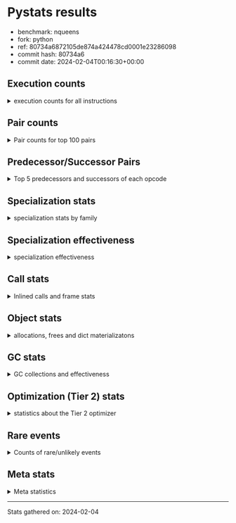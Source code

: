 
# Pystats results

- benchmark: nqueens
- fork: python
- ref: 80734a6872105de874a424478cd0001e23286098
- commit hash: 80734a6
- commit date: 2024-02-04T00:16:30+00:00

## Execution counts

<details>
<summary> execution counts for all instructions </summary>

|Name | Count | Self | Cumulative | Miss ratio | 
|---|---:|---:|---:|---:|
| LOAD_FAST | 236,851,360 | 10.9% | 10.9% |  |
| POP_TOP | 138,195,280 | 6.4% | 17.2% |  |
| STORE_FAST | 129,912,240 | 6.0% | 23.2% |  |
| JUMP_BACKWARD | 129,911,200 | 6.0% | 29.2% |  |
| RESUME_CHECK | 125,630,500 | 5.8% | 35.0% | 0.0% |
| LOAD_FAST_LOAD_FAST | 122,752,160 | 5.6% | 40.6% |  |
| INTERPRETER_EXIT | 119,179,380 | 5.5% | 46.1% |  |
| YIELD_VALUE | 112,389,760 | 5.2% | 51.2% |  |
| LOAD_DEREF | 105,938,880 | 4.9% | 56.1% |  |
| BINARY_SUBSCR_TUPLE_INT | 105,923,760 | 4.9% | 61.0% |  |
| LOAD_CONST | 99,104,400 | 4.6% | 65.5% |  |
| FOR_ITER_RANGE | 78,639,840 | 3.6% | 69.1% |  |
| BINARY_OP_ADD_INT | 73,779,740 | 3.4% | 72.5% |  |
| FOR_ITER_LIST | 58,060,760 | 2.7% | 75.2% |  |
| SWAP | 47,974,240 | 2.2% | 77.4% |  |
| BINARY_SUBSCR_LIST_INT | 47,974,000 | 2.2% | 79.6% |  |
| COPY | 41,523,200 | 1.9% | 81.5% |  |
| STORE_SUBSCR_LIST_INT | 35,071,940 | 1.6% | 83.1% |  |
| LOAD_GLOBAL_BUILTIN | 32,933,180 | 1.5% | 84.6% |  |
| BINARY_OP_SUBTRACT_INT | 31,325,680 | 1.4% | 86.1% |  |
| POP_JUMP_IF_FALSE | 30,438,480 | 1.4% | 87.5% |  |
| BINARY_SLICE | 28,621,120 | 1.3% | 88.8% |  |
| COMPARE_OP_INT | 24,325,280 | 1.1% | 89.9% |  |
| CALL_BUILTIN_CLASS | 19,692,500 | 0.9% | 90.8% |  |
| GET_ITER | 19,691,920 | 0.9% | 91.7% |  |
| RETURN_CONST | 13,240,960 | 0.6% | 92.3% |  |
| RETURN_GENERATOR | 13,240,800 | 0.6% | 92.9% |  |
| COPY_FREE_VARS | 13,240,560 | 0.6% | 93.5% |  |
| CALL_PY_EXACT_ARGS | 13,240,540 | 0.6% | 94.2% |  |
| MAKE_FUNCTION | 13,240,480 | 0.6% | 94.8% |  |
| BUILD_TUPLE | 13,240,480 | 0.6% | 95.4% |  |
| SET_FUNCTION_ATTRIBUTE | 13,240,480 | 0.6% | 96.0% |  |
| UNARY_NEGATIVE | 12,902,080 | 0.6% | 96.6% |  |
| BINARY_OP | 11,088,260 | 0.5% | 97.1% |  |
| STORE_SLICE | 11,084,960 | 0.5% | 97.6% |  |
| CALL_LEN | 6,789,380 | 0.3% | 97.9% |  |
| JUMP_FORWARD | 6,465,760 | 0.3% | 98.2% |  |
| BINARY_SUBSCR | 6,453,320 | 0.3% | 98.5% |  |
| STORE_SUBSCR | 6,452,920 | 0.3% | 98.8% |  |
| STORE_DEREF | 6,451,360 | 0.3% | 99.1% |  |
| FOR_ITER_GEN | 6,451,340 | 0.3% | 99.4% |  |
| CALL_TUPLE_1 | 6,451,300 | 0.3% | 99.7% |  |
| TO_BOOL_INT | 6,451,160 | 0.3% | 100.0% |  |
| POP_JUMP_IF_TRUE | 338,080 | 0.0% | 100.0% |  |
| CALL | 1,420 | 0.0% | 100.0% |  |
| LOAD_GLOBAL | 840 | 0.0% | 100.0% |  |
| PUSH_NULL | 480 | 0.0% | 100.0% |  |
| LOAD_GLOBAL_MODULE | 400 | 0.0% | 100.0% |  |
| MAKE_CELL | 320 | 0.0% | 100.0% |  |
| RESUME | 300 | 0.0% | 100.0% | 20.0% |
| FOR_ITER | 280 | 0.0% | 100.0% |  |
| END_FOR | 160 | 0.0% | 100.0% |  |
| BUILD_SLICE | 160 | 0.0% | 100.0% |  |
| COMPARE_OP | 160 | 0.0% | 100.0% |  |
| POP_JUMP_IF_NOT_NONE | 160 | 0.0% | 100.0% |  |
| CALL_PY_WITH_DEFAULTS | 140 | 0.0% | 100.0% |  |
| LOAD_ATTR_MODULE | 120 | 0.0% | 100.0% |  |
| NOP | 80 | 0.0% | 100.0% |  |
| RETURN_VALUE | 80 | 0.0% | 100.0% |  |
| TO_BOOL | 80 | 0.0% | 100.0% |  |
| CALL_FUNCTION_EX | 80 | 0.0% | 100.0% |  |
| LOAD_ATTR | 80 | 0.0% | 100.0% |  |
| BINARY_OP_SUBTRACT_FLOAT | 60 | 0.0% | 100.0% |  |


</details>

## Pair counts

<details>
<summary> Pair counts for top 100 pairs </summary>

|Pair | Count | Self | Cumulative | 
|---|---:|---:|---:|
| RESUME_CHECK POP_TOP | 112,389,620 | 5.2% | 5.2% |
| POP_TOP JUMP_BACKWARD | 112,051,840 | 5.1% | 10.3% |
| CACHE RESUME_CHECK | 105,938,600 | 4.9% | 15.2% |
| YIELD_VALUE INTERPRETER_EXIT | 105,938,580 | 4.9% | 20.1% |
| STORE_FAST LOAD_DEREF | 105,923,920 | 4.9% | 24.9% |
| LOAD_DEREF LOAD_FAST | 105,923,840 | 4.9% | 29.8% |
| LOAD_FAST BINARY_SUBSCR_TUPLE_INT | 105,923,680 | 4.9% | 34.7% |
| FOR_ITER_RANGE STORE_FAST | 71,850,320 | 3.3% | 38.0% |
| JUMP_BACKWARD FOR_ITER_RANGE | 65,399,280 | 3.0% | 41.0% |
| BINARY_SUBSCR_TUPLE_INT LOAD_FAST | 54,314,200 | 2.5% | 43.5% |
| BINARY_OP_ADD_INT YIELD_VALUE | 51,609,580 | 2.4% | 45.8% |
| JUMP_BACKWARD FOR_ITER_LIST | 51,609,560 | 2.4% | 48.2% |
| LOAD_FAST BINARY_OP_ADD_INT | 51,609,560 | 2.4% | 50.6% |
| BINARY_SUBSCR_TUPLE_INT YIELD_VALUE | 51,609,560 | 2.4% | 52.9% |
| FOR_ITER_LIST STORE_FAST | 51,609,560 | 2.4% | 55.3% |
| BINARY_SUBSCR_LIST_INT LOAD_CONST | 35,071,960 | 1.6% | 56.9% |
| LOAD_FAST_LOAD_FAST BINARY_SUBSCR_LIST_INT | 30,437,960 | 1.4% | 58.3% |
| COMPARE_OP_INT POP_JUMP_IF_FALSE | 23,987,220 | 1.1% | 59.4% |
| STORE_FAST LOAD_FAST_LOAD_FAST | 23,987,040 | 1.1% | 60.5% |
| STORE_SUBSCR_LIST_INT LOAD_FAST_LOAD_FAST | 23,987,000 | 1.1% | 61.6% |
| LOAD_CONST BINARY_OP_ADD_INT | 22,170,080 | 1.0% | 62.7% |
| LOAD_FAST_LOAD_FAST LOAD_CONST | 22,169,920 | 1.0% | 63.7% |
| LOAD_GLOBAL_BUILTIN LOAD_FAST | 19,692,060 | 0.9% | 64.6% |
| LOAD_FAST LOAD_CONST | 17,536,400 | 0.8% | 65.4% |
| COPY COPY | 17,536,000 | 0.8% | 66.2% |
| LOAD_CONST COMPARE_OP_INT | 17,536,000 | 0.8% | 67.0% |
| LOAD_FAST_LOAD_FAST COPY | 17,536,000 | 0.8% | 67.8% |
| POP_JUMP_IF_FALSE LOAD_FAST_LOAD_FAST | 17,536,000 | 0.8% | 68.6% |
| SWAP SWAP | 17,536,000 | 0.8% | 69.4% |
| BINARY_OP_SUBTRACT_INT SWAP | 17,535,980 | 0.8% | 70.2% |
| COPY BINARY_SUBSCR_LIST_INT | 17,535,960 | 0.8% | 71.0% |
| LOAD_CONST BINARY_OP_SUBTRACT_INT | 17,535,960 | 0.8% | 71.8% |
| SWAP STORE_SUBSCR_LIST_INT | 17,535,960 | 0.8% | 72.6% |
| LOAD_FAST_LOAD_FAST STORE_SUBSCR_LIST_INT | 17,535,920 | 0.8% | 73.4% |
| RETURN_CONST INTERPRETER_EXIT | 13,240,800 | 0.6% | 74.1% |
| POP_TOP RESUME_CHECK | 13,240,680 | 0.6% | 74.7% |
| CACHE POP_TOP | 13,240,660 | 0.6% | 75.3% |
| LOAD_GLOBAL_BUILTIN LOAD_GLOBAL_BUILTIN | 13,240,600 | 0.6% | 75.9% |
| MAKE_FUNCTION SET_FUNCTION_ATTRIBUTE | 13,240,480 | 0.6% | 76.5% |
| BUILD_TUPLE LOAD_CONST | 13,240,480 | 0.6% | 77.1% |
| COPY_FREE_VARS RETURN_GENERATOR | 13,240,480 | 0.6% | 77.7% |
| LOAD_CONST MAKE_FUNCTION | 13,240,480 | 0.6% | 78.3% |
| LOAD_FAST BUILD_TUPLE | 13,240,480 | 0.6% | 78.9% |
| SET_FUNCTION_ATTRIBUTE LOAD_FAST | 13,240,480 | 0.6% | 79.5% |
| CALL_PY_EXACT_ARGS COPY_FREE_VARS | 13,240,400 | 0.6% | 80.1% |
| RESUME_CHECK LOAD_FAST | 13,240,400 | 0.6% | 80.7% |
| GET_ITER CALL_PY_EXACT_ARGS | 13,240,320 | 0.6% | 81.4% |
| LOAD_FAST_LOAD_FAST UNARY_NEGATIVE | 12,902,080 | 0.6% | 81.9% |
| LOAD_FAST_LOAD_FAST BINARY_OP_SUBTRACT_INT | 11,085,040 | 0.5% | 82.5% |
| BINARY_OP LOAD_FAST_LOAD_FAST | 11,084,980 | 0.5% | 83.0% |
| BINARY_SLICE BINARY_OP | 11,084,960 | 0.5% | 83.5% |
| BINARY_SLICE LOAD_FAST_LOAD_FAST | 11,084,960 | 0.5% | 84.0% |
| STORE_SLICE LOAD_FAST_LOAD_FAST | 11,084,960 | 0.5% | 84.5% |
| LOAD_CONST BINARY_SLICE | 11,084,960 | 0.5% | 85.0% |
| LOAD_CONST STORE_SLICE | 11,084,960 | 0.5% | 85.5% |
| LOAD_FAST_LOAD_FAST LOAD_FAST | 11,084,960 | 0.5% | 86.0% |
| BINARY_OP_ADD_INT BINARY_SLICE | 11,084,940 | 0.5% | 86.5% |
| BINARY_OP_ADD_INT LOAD_CONST | 11,084,940 | 0.5% | 87.0% |
| BINARY_OP_SUBTRACT_INT LOAD_FAST_LOAD_FAST | 11,084,940 | 0.5% | 87.6% |
| STORE_SUBSCR_LIST_INT JUMP_BACKWARD | 11,084,940 | 0.5% | 88.1% |
| FOR_ITER_RANGE RETURN_CONST | 6,789,440 | 0.3% | 88.4% |
| LOAD_FAST GET_ITER | 6,789,360 | 0.3% | 88.7% |
| RETURN_GENERATOR CALL_BUILTIN_CLASS | 6,789,320 | 0.3% | 89.0% |
| LOAD_FAST FOR_ITER_RANGE | 6,789,240 | 0.3% | 89.3% |
| CALL_BUILTIN_CLASS CALL_LEN | 6,789,200 | 0.3% | 89.6% |
| LOAD_FAST CALL_BUILTIN_CLASS | 6,451,440 | 0.3% | 89.9% |
| CALL_BUILTIN_CLASS CALL_BUILTIN_CLASS | 6,451,400 | 0.3% | 90.2% |
| GET_ITER FOR_ITER_RANGE | 6,451,240 | 0.3% | 90.5% |
| BINARY_SLICE GET_ITER | 6,451,200 | 0.3% | 90.8% |
| LOAD_CONST LOAD_FAST | 6,451,200 | 0.3% | 91.1% |
| LOAD_FAST BINARY_SLICE | 6,451,200 | 0.3% | 91.4% |
| STORE_DEREF LOAD_FAST | 6,451,200 | 0.3% | 91.7% |
| SWAP COPY | 6,451,200 | 0.3% | 92.0% |
| FOR_ITER_LIST RETURN_CONST | 6,451,200 | 0.3% | 92.3% |
| JUMP_BACKWARD FOR_ITER_GEN | 6,451,180 | 0.3% | 92.6% |
| YIELD_VALUE STORE_DEREF | 6,451,180 | 0.3% | 92.9% |
| CALL_BUILTIN_CLASS GET_ITER | 6,451,180 | 0.3% | 93.2% |
| CALL_LEN SWAP | 6,451,180 | 0.3% | 93.5% |
| COPY COMPARE_OP_INT | 6,451,160 | 0.3% | 93.8% |
| LOAD_FAST FOR_ITER_LIST | 6,451,160 | 0.3% | 94.1% |
| LOAD_FAST LOAD_GLOBAL_BUILTIN | 6,451,160 | 0.3% | 94.4% |
| CALL_TUPLE_1 YIELD_VALUE | 6,451,160 | 0.3% | 94.7% |
| FOR_ITER_GEN RESUME_CHECK | 6,451,160 | 0.3% | 95.0% |
| TO_BOOL_INT POP_JUMP_IF_FALSE | 6,451,160 | 0.3% | 95.3% |
| RETURN_GENERATOR CALL_TUPLE_1 | 6,451,120 | 0.3% | 95.6% |
| LOAD_FAST TO_BOOL_INT | 6,451,120 | 0.3% | 95.8% |
| BINARY_SUBSCR LOAD_FAST_LOAD_FAST | 6,451,040 | 0.3% | 96.1% |
| POP_TOP POP_TOP | 6,451,040 | 0.3% | 96.4% |
| POP_TOP JUMP_FORWARD | 6,451,040 | 0.3% | 96.7% |
| UNARY_NEGATIVE BINARY_SUBSCR | 6,451,040 | 0.3% | 97.0% |
| UNARY_NEGATIVE STORE_SUBSCR | 6,451,040 | 0.3% | 97.3% |
| JUMP_FORWARD LOAD_FAST | 6,451,040 | 0.3% | 97.6% |
| POP_JUMP_IF_FALSE JUMP_BACKWARD | 6,451,040 | 0.3% | 97.9% |
| SWAP LOAD_FAST_LOAD_FAST | 6,451,040 | 0.3% | 98.2% |
| JUMP_BACKWARD LOAD_GLOBAL_BUILTIN | 6,451,020 | 0.3% | 98.5% |
| BINARY_SUBSCR_LIST_INT STORE_FAST | 6,451,020 | 0.3% | 98.8% |
| BINARY_SUBSCR_LIST_INT SWAP | 6,451,020 | 0.3% | 99.1% |
| STORE_SUBSCR LOAD_GLOBAL_BUILTIN | 6,451,000 | 0.3% | 99.4% |
| POP_JUMP_IF_FALSE POP_TOP | 6,113,120 | 0.3% | 99.7% |
| BINARY_OP_SUBTRACT_INT YIELD_VALUE | 2,704,620 | 0.1% | 99.8% |


</details>

## Predecessor/Successor Pairs

<details>
<summary> Top 5 predecessors and successors of each opcode </summary>

### BINARY_SLICE

<details>
<summary> Successors and predecessors for BINARY_SLICE </summary>

|Predecessors | Count | Percentage | 
|---|---:|---:|
| LOAD_CONST | 11,084,960 | 38.7% |
| BINARY_OP_ADD_INT | 11,084,940 | 38.7% |
| LOAD_FAST | 6,451,200 | 22.5% |
| BINARY_OP | 20 | 0.0% |

|Successors | Count | Percentage | 
|---|---:|---:|
| BINARY_OP | 11,084,960 | 38.7% |
| LOAD_FAST_LOAD_FAST | 11,084,960 | 38.7% |
| GET_ITER | 6,451,200 | 22.5% |


</details>

### STORE_SLICE

<details>
<summary> Successors and predecessors for STORE_SLICE </summary>

|Predecessors | Count | Percentage | 
|---|---:|---:|
| LOAD_CONST | 11,084,960 | 100.0% |

|Successors | Count | Percentage | 
|---|---:|---:|
| LOAD_FAST_LOAD_FAST | 11,084,960 | 100.0% |


</details>

### CACHE

<details>
<summary> Successors and predecessors for CACHE </summary>

|Successors | Count | Percentage | 
|---|---:|---:|
| RESUME_CHECK | 105,938,600 | 88.9% |
| POP_TOP | 13,240,660 | 11.1% |
| RESUME | 120 | 0.0% |


</details>

### BINARY_SUBSCR

<details>
<summary> Successors and predecessors for BINARY_SUBSCR </summary>

|Predecessors | Count | Percentage | 
|---|---:|---:|
| UNARY_NEGATIVE | 6,451,040 | 100.0% |
| BINARY_SUBSCR | 1,800 | 0.0% |
| BUILD_SLICE | 160 | 0.0% |
| LOAD_FAST | 160 | 0.0% |
| LOAD_FAST_LOAD_FAST | 120 | 0.0% |

|Successors | Count | Percentage | 
|---|---:|---:|
| LOAD_FAST_LOAD_FAST | 6,451,040 | 100.0% |
| BINARY_SUBSCR | 1,800 | 0.0% |
| STORE_FAST | 180 | 0.0% |
| BINARY_SUBSCR_LIST_INT | 80 | 0.0% |
| BINARY_SUBSCR_TUPLE_INT | 80 | 0.0% |


</details>

### END_FOR

<details>
<summary> Successors and predecessors for END_FOR </summary>

|Predecessors | Count | Percentage | 
|---|---:|---:|
| RETURN_CONST | 160 | 100.0% |

|Successors | Count | Percentage | 
|---|---:|---:|
| POP_TOP | 160 | 100.0% |


</details>

### GET_ITER

<details>
<summary> Successors and predecessors for GET_ITER </summary>

|Predecessors | Count | Percentage | 
|---|---:|---:|
| LOAD_FAST | 6,789,360 | 34.5% |
| BINARY_SLICE | 6,451,200 | 32.8% |
| CALL_BUILTIN_CLASS | 6,451,180 | 32.8% |
| RETURN_GENERATOR | 160 | 0.0% |
| CALL | 20 | 0.0% |

|Successors | Count | Percentage | 
|---|---:|---:|
| CALL_PY_EXACT_ARGS | 13,240,320 | 67.2% |
| FOR_ITER_RANGE | 6,451,240 | 32.8% |
| CALL | 160 | 0.0% |
| FOR_ITER_GEN | 140 | 0.0% |
| FOR_ITER | 60 | 0.0% |


</details>

### INTERPRETER_EXIT

<details>
<summary> Successors and predecessors for INTERPRETER_EXIT </summary>

|Predecessors | Count | Percentage | 
|---|---:|---:|
| YIELD_VALUE | 105,938,580 | 88.9% |
| RETURN_CONST | 13,240,800 | 11.1% |


</details>

### MAKE_FUNCTION

<details>
<summary> Successors and predecessors for MAKE_FUNCTION </summary>

|Predecessors | Count | Percentage | 
|---|---:|---:|
| LOAD_CONST | 13,240,480 | 100.0% |

|Successors | Count | Percentage | 
|---|---:|---:|
| SET_FUNCTION_ATTRIBUTE | 13,240,480 | 100.0% |


</details>

### NOP

<details>
<summary> Successors and predecessors for NOP </summary>

|Predecessors | Count | Percentage | 
|---|---:|---:|
| POP_TOP | 80 | 100.0% |

|Successors | Count | Percentage | 
|---|---:|---:|
| LOAD_DEREF | 80 | 100.0% |


</details>

### POP_TOP

<details>
<summary> Successors and predecessors for POP_TOP </summary>

|Predecessors | Count | Percentage | 
|---|---:|---:|
| RESUME_CHECK | 112,389,620 | 81.3% |
| CACHE | 13,240,660 | 9.6% |
| POP_TOP | 6,451,040 | 4.7% |
| POP_JUMP_IF_FALSE | 6,113,120 | 4.4% |
| CALL | 260 | 0.0% |

|Successors | Count | Percentage | 
|---|---:|---:|
| JUMP_BACKWARD | 112,051,840 | 81.1% |
| RESUME_CHECK | 13,240,680 | 9.6% |
| POP_TOP | 6,451,040 | 4.7% |
| JUMP_FORWARD | 6,451,040 | 4.7% |
| RETURN_CONST | 320 | 0.0% |


</details>

### PUSH_NULL

<details>
<summary> Successors and predecessors for PUSH_NULL </summary>

|Predecessors | Count | Percentage | 
|---|---:|---:|
| LOAD_FAST | 320 | 66.7% |
| LOAD_DEREF | 80 | 16.7% |
| LOAD_ATTR_MODULE | 60 | 12.5% |
| LOAD_ATTR | 20 | 4.2% |

|Successors | Count | Percentage | 
|---|---:|---:|
| CALL | 400 | 83.3% |
| LOAD_FAST | 80 | 16.7% |


</details>

### RETURN_GENERATOR

<details>
<summary> Successors and predecessors for RETURN_GENERATOR </summary>

|Predecessors | Count | Percentage | 
|---|---:|---:|
| COPY_FREE_VARS | 13,240,480 | 100.0% |
| MAKE_CELL | 320 | 0.0% |

|Successors | Count | Percentage | 
|---|---:|---:|
| CALL_BUILTIN_CLASS | 6,789,320 | 51.3% |
| CALL_TUPLE_1 | 6,451,120 | 48.7% |
| CALL | 200 | 0.0% |
| GET_ITER | 160 | 0.0% |


</details>

### RETURN_VALUE

<details>
<summary> Successors and predecessors for RETURN_VALUE </summary>

|Predecessors | Count | Percentage | 
|---|---:|---:|
| LOAD_FAST | 80 | 100.0% |

|Successors | Count | Percentage | 
|---|---:|---:|
| LOAD_GLOBAL | 40 | 50.0% |
| LOAD_GLOBAL_MODULE | 40 | 50.0% |


</details>

### STORE_SUBSCR

<details>
<summary> Successors and predecessors for STORE_SUBSCR </summary>

|Predecessors | Count | Percentage | 
|---|---:|---:|
| UNARY_NEGATIVE | 6,451,040 | 100.0% |
| STORE_SUBSCR | 1,760 | 0.0% |
| LOAD_FAST_LOAD_FAST | 80 | 0.0% |
| SWAP | 40 | 0.0% |

|Successors | Count | Percentage | 
|---|---:|---:|
| LOAD_GLOBAL_BUILTIN | 6,451,000 | 100.0% |
| STORE_SUBSCR | 1,760 | 0.0% |
| STORE_SUBSCR_LIST_INT | 60 | 0.0% |
| LOAD_FAST_LOAD_FAST | 40 | 0.0% |
| LOAD_GLOBAL | 40 | 0.0% |


</details>

### TO_BOOL

<details>
<summary> Successors and predecessors for TO_BOOL </summary>

|Predecessors | Count | Percentage | 
|---|---:|---:|
| LOAD_FAST | 80 | 100.0% |

|Successors | Count | Percentage | 
|---|---:|---:|
| POP_JUMP_IF_FALSE | 40 | 50.0% |
| TO_BOOL_INT | 40 | 50.0% |


</details>

### UNARY_NEGATIVE

<details>
<summary> Successors and predecessors for UNARY_NEGATIVE </summary>

|Predecessors | Count | Percentage | 
|---|---:|---:|
| LOAD_FAST_LOAD_FAST | 12,902,080 | 100.0% |

|Successors | Count | Percentage | 
|---|---:|---:|
| BINARY_SUBSCR | 6,451,040 | 50.0% |
| STORE_SUBSCR | 6,451,040 | 50.0% |


</details>

### BINARY_OP

<details>
<summary> Successors and predecessors for BINARY_OP </summary>

|Predecessors | Count | Percentage | 
|---|---:|---:|
| BINARY_SLICE | 11,084,960 | 100.0% |
| BINARY_OP | 2,900 | 0.0% |
| LOAD_CONST | 200 | 0.0% |
| LOAD_FAST | 120 | 0.0% |
| LOAD_FAST_LOAD_FAST | 80 | 0.0% |

|Successors | Count | Percentage | 
|---|---:|---:|
| LOAD_FAST_LOAD_FAST | 11,084,980 | 100.0% |
| BINARY_OP | 2,900 | 0.0% |
| BINARY_OP_ADD_INT | 100 | 0.0% |
| BINARY_OP_SUBTRACT_INT | 80 | 0.0% |
| LOAD_CONST | 40 | 0.0% |


</details>

### BUILD_SLICE

<details>
<summary> Successors and predecessors for BUILD_SLICE </summary>

|Predecessors | Count | Percentage | 
|---|---:|---:|
| LOAD_CONST | 160 | 100.0% |

|Successors | Count | Percentage | 
|---|---:|---:|
| BINARY_SUBSCR | 160 | 100.0% |


</details>

### BUILD_TUPLE

<details>
<summary> Successors and predecessors for BUILD_TUPLE </summary>

|Predecessors | Count | Percentage | 
|---|---:|---:|
| LOAD_FAST | 13,240,480 | 100.0% |

|Successors | Count | Percentage | 
|---|---:|---:|
| LOAD_CONST | 13,240,480 | 100.0% |


</details>

### CALL

<details>
<summary> Successors and predecessors for CALL </summary>

|Predecessors | Count | Percentage | 
|---|---:|---:|
| PUSH_NULL | 400 | 28.2% |
| LOAD_FAST | 280 | 19.7% |
| RETURN_GENERATOR | 200 | 14.1% |
| CALL | 200 | 14.1% |
| GET_ITER | 160 | 11.3% |

|Successors | Count | Percentage | 
|---|---:|---:|
| POP_TOP | 260 | 18.3% |
| CALL_BUILTIN_CLASS | 220 | 15.5% |
| CALL | 200 | 14.1% |
| STORE_FAST | 160 | 11.3% |
| CALL_PY_EXACT_ARGS | 100 | 7.0% |


</details>

### CALL_FUNCTION_EX

<details>
<summary> Successors and predecessors for CALL_FUNCTION_EX </summary>

|Predecessors | Count | Percentage | 
|---|---:|---:|
| LOAD_FAST | 80 | 100.0% |

|Successors | Count | Percentage | 
|---|---:|---:|
| COPY_FREE_VARS | 80 | 100.0% |


</details>

### COMPARE_OP

<details>
<summary> Successors and predecessors for COMPARE_OP </summary>

|Predecessors | Count | Percentage | 
|---|---:|---:|
| LOAD_CONST | 80 | 50.0% |
| COPY | 40 | 25.0% |
| CALL | 20 | 12.5% |
| CALL_LEN | 20 | 12.5% |

|Successors | Count | Percentage | 
|---|---:|---:|
| COMPARE_OP_INT | 80 | 50.0% |
| POP_JUMP_IF_FALSE | 60 | 37.5% |
| POP_JUMP_IF_TRUE | 20 | 12.5% |


</details>

### COPY

<details>
<summary> Successors and predecessors for COPY </summary>

|Predecessors | Count | Percentage | 
|---|---:|---:|
| COPY | 17,536,000 | 42.2% |
| LOAD_FAST_LOAD_FAST | 17,536,000 | 42.2% |
| SWAP | 6,451,200 | 15.5% |

|Successors | Count | Percentage | 
|---|---:|---:|
| COPY | 17,536,000 | 42.2% |
| BINARY_SUBSCR_LIST_INT | 17,535,960 | 42.2% |
| COMPARE_OP_INT | 6,451,160 | 15.5% |
| BINARY_SUBSCR | 40 | 0.0% |
| COMPARE_OP | 40 | 0.0% |


</details>

### COPY_FREE_VARS

<details>
<summary> Successors and predecessors for COPY_FREE_VARS </summary>

|Predecessors | Count | Percentage | 
|---|---:|---:|
| CALL_PY_EXACT_ARGS | 13,240,400 | 100.0% |
| CALL | 80 | 0.0% |
| CALL_FUNCTION_EX | 80 | 0.0% |

|Successors | Count | Percentage | 
|---|---:|---:|
| RETURN_GENERATOR | 13,240,480 | 100.0% |
| RESUME_CHECK | 60 | 0.0% |
| RESUME | 20 | 0.0% |


</details>

### FOR_ITER

<details>
<summary> Successors and predecessors for FOR_ITER </summary>

|Predecessors | Count | Percentage | 
|---|---:|---:|
| JUMP_BACKWARD | 140 | 50.0% |
| LOAD_FAST | 80 | 28.6% |
| GET_ITER | 60 | 21.4% |

|Successors | Count | Percentage | 
|---|---:|---:|
| STORE_FAST | 120 | 42.9% |
| FOR_ITER_RANGE | 80 | 28.6% |
| FOR_ITER_LIST | 40 | 14.3% |
| STORE_DEREF | 20 | 7.1% |
| FOR_ITER_GEN | 20 | 7.1% |


</details>

### JUMP_BACKWARD

<details>
<summary> Successors and predecessors for JUMP_BACKWARD </summary>

|Predecessors | Count | Percentage | 
|---|---:|---:|
| POP_TOP | 112,051,840 | 86.3% |
| STORE_SUBSCR_LIST_INT | 11,084,940 | 8.5% |
| POP_JUMP_IF_FALSE | 6,451,040 | 5.0% |
| POP_JUMP_IF_TRUE | 323,360 | 0.2% |
| STORE_SUBSCR | 20 | 0.0% |

|Successors | Count | Percentage | 
|---|---:|---:|
| FOR_ITER_RANGE | 65,399,280 | 50.3% |
| FOR_ITER_LIST | 51,609,560 | 39.7% |
| FOR_ITER_GEN | 6,451,180 | 5.0% |
| LOAD_GLOBAL_BUILTIN | 6,451,020 | 5.0% |
| FOR_ITER | 140 | 0.0% |


</details>

### JUMP_FORWARD

<details>
<summary> Successors and predecessors for JUMP_FORWARD </summary>

|Predecessors | Count | Percentage | 
|---|---:|---:|
| POP_TOP | 6,451,040 | 99.8% |
| POP_JUMP_IF_TRUE | 14,720 | 0.2% |

|Successors | Count | Percentage | 
|---|---:|---:|
| LOAD_FAST | 6,451,040 | 99.8% |
| LOAD_DEREF | 14,720 | 0.2% |


</details>

### LOAD_ATTR

<details>
<summary> Successors and predecessors for LOAD_ATTR </summary>

|Predecessors | Count | Percentage | 
|---|---:|---:|
| LOAD_GLOBAL | 40 | 50.0% |
| LOAD_GLOBAL_MODULE | 40 | 50.0% |

|Successors | Count | Percentage | 
|---|---:|---:|
| LOAD_ATTR_MODULE | 40 | 50.0% |
| PUSH_NULL | 20 | 25.0% |
| STORE_FAST | 20 | 25.0% |


</details>

### LOAD_CONST

<details>
<summary> Successors and predecessors for LOAD_CONST </summary>

|Predecessors | Count | Percentage | 
|---|---:|---:|
| BINARY_SUBSCR_LIST_INT | 35,071,960 | 35.4% |
| LOAD_FAST_LOAD_FAST | 22,169,920 | 22.4% |
| LOAD_FAST | 17,536,400 | 17.7% |
| BUILD_TUPLE | 13,240,480 | 13.4% |
| BINARY_OP_ADD_INT | 11,084,940 | 11.2% |

|Successors | Count | Percentage | 
|---|---:|---:|
| BINARY_OP_ADD_INT | 22,170,080 | 22.4% |
| COMPARE_OP_INT | 17,536,000 | 17.7% |
| BINARY_OP_SUBTRACT_INT | 17,535,960 | 17.7% |
| MAKE_FUNCTION | 13,240,480 | 13.4% |
| BINARY_SLICE | 11,084,960 | 11.2% |


</details>

### LOAD_DEREF

<details>
<summary> Successors and predecessors for LOAD_DEREF </summary>

|Predecessors | Count | Percentage | 
|---|---:|---:|
| STORE_FAST | 105,923,920 | 100.0% |
| JUMP_FORWARD | 14,720 | 0.0% |
| LOAD_GLOBAL_BUILTIN | 140 | 0.0% |
| NOP | 80 | 0.0% |
| LOAD_GLOBAL | 20 | 0.0% |

|Successors | Count | Percentage | 
|---|---:|---:|
| LOAD_FAST | 105,923,840 | 100.0% |
| YIELD_VALUE | 14,720 | 0.0% |
| CALL_LEN | 120 | 0.0% |
| PUSH_NULL | 80 | 0.0% |
| STORE_FAST | 80 | 0.0% |


</details>

### LOAD_FAST

<details>
<summary> Successors and predecessors for LOAD_FAST </summary>

|Predecessors | Count | Percentage | 
|---|---:|---:|
| LOAD_DEREF | 105,923,840 | 44.7% |
| BINARY_SUBSCR_TUPLE_INT | 54,314,200 | 22.9% |
| LOAD_GLOBAL_BUILTIN | 19,692,060 | 8.3% |
| SET_FUNCTION_ATTRIBUTE | 13,240,480 | 5.6% |
| RESUME_CHECK | 13,240,400 | 5.6% |

|Successors | Count | Percentage | 
|---|---:|---:|
| BINARY_SUBSCR_TUPLE_INT | 105,923,680 | 44.7% |
| BINARY_OP_ADD_INT | 51,609,560 | 21.8% |
| LOAD_CONST | 17,536,400 | 7.4% |
| BUILD_TUPLE | 13,240,480 | 5.6% |
| GET_ITER | 6,789,360 | 2.9% |


</details>

### LOAD_FAST_LOAD_FAST

<details>
<summary> Successors and predecessors for LOAD_FAST_LOAD_FAST </summary>

|Predecessors | Count | Percentage | 
|---|---:|---:|
| STORE_FAST | 23,987,040 | 19.5% |
| STORE_SUBSCR_LIST_INT | 23,987,000 | 19.5% |
| POP_JUMP_IF_FALSE | 17,536,000 | 14.3% |
| BINARY_OP | 11,084,980 | 9.0% |
| BINARY_SLICE | 11,084,960 | 9.0% |

|Successors | Count | Percentage | 
|---|---:|---:|
| BINARY_SUBSCR_LIST_INT | 30,437,960 | 24.8% |
| LOAD_CONST | 22,169,920 | 18.1% |
| COPY | 17,536,000 | 14.3% |
| STORE_SUBSCR_LIST_INT | 17,535,920 | 14.3% |
| UNARY_NEGATIVE | 12,902,080 | 10.5% |


</details>

### LOAD_GLOBAL

<details>
<summary> Successors and predecessors for LOAD_GLOBAL </summary>

|Predecessors | Count | Percentage | 
|---|---:|---:|
| STORE_FAST | 160 | 19.0% |
| LOAD_GLOBAL | 120 | 14.3% |
| LOAD_GLOBAL_BUILTIN | 120 | 14.3% |
| POP_JUMP_IF_FALSE | 100 | 11.9% |
| RESUME | 80 | 9.5% |

|Successors | Count | Percentage | 
|---|---:|---:|
| LOAD_GLOBAL_BUILTIN | 340 | 40.5% |
| LOAD_FAST | 220 | 26.2% |
| LOAD_GLOBAL | 120 | 14.3% |
| LOAD_GLOBAL_MODULE | 80 | 9.5% |
| LOAD_ATTR | 40 | 4.8% |


</details>

### MAKE_CELL

<details>
<summary> Successors and predecessors for MAKE_CELL </summary>

|Predecessors | Count | Percentage | 
|---|---:|---:|
| CALL_PY_EXACT_ARGS | 140 | 43.8% |
| CALL_PY_WITH_DEFAULTS | 140 | 43.8% |
| CALL | 40 | 12.5% |

|Successors | Count | Percentage | 
|---|---:|---:|
| RETURN_GENERATOR | 320 | 100.0% |


</details>

### POP_JUMP_IF_FALSE

<details>
<summary> Successors and predecessors for POP_JUMP_IF_FALSE </summary>

|Predecessors | Count | Percentage | 
|---|---:|---:|
| COMPARE_OP_INT | 23,987,220 | 78.8% |
| TO_BOOL_INT | 6,451,160 | 21.2% |
| COMPARE_OP | 60 | 0.0% |
| TO_BOOL | 40 | 0.0% |

|Successors | Count | Percentage | 
|---|---:|---:|
| LOAD_FAST_LOAD_FAST | 17,536,000 | 57.6% |
| JUMP_BACKWARD | 6,451,040 | 21.2% |
| POP_TOP | 6,113,120 | 20.1% |
| LOAD_GLOBAL_BUILTIN | 338,220 | 1.1% |
| LOAD_GLOBAL | 100 | 0.0% |


</details>

### POP_JUMP_IF_NOT_NONE

<details>
<summary> Successors and predecessors for POP_JUMP_IF_NOT_NONE </summary>

|Predecessors | Count | Percentage | 
|---|---:|---:|
| LOAD_FAST | 160 | 100.0% |

|Successors | Count | Percentage | 
|---|---:|---:|
| LOAD_FAST | 160 | 100.0% |


</details>

### POP_JUMP_IF_TRUE

<details>
<summary> Successors and predecessors for POP_JUMP_IF_TRUE </summary>

|Predecessors | Count | Percentage | 
|---|---:|---:|
| COMPARE_OP_INT | 338,060 | 100.0% |
| COMPARE_OP | 20 | 0.0% |

|Successors | Count | Percentage | 
|---|---:|---:|
| JUMP_BACKWARD | 323,360 | 95.6% |
| JUMP_FORWARD | 14,720 | 4.4% |


</details>

### RETURN_CONST

<details>
<summary> Successors and predecessors for RETURN_CONST </summary>

|Predecessors | Count | Percentage | 
|---|---:|---:|
| FOR_ITER_RANGE | 6,789,440 | 51.3% |
| FOR_ITER_LIST | 6,451,200 | 48.7% |
| POP_TOP | 320 | 0.0% |

|Successors | Count | Percentage | 
|---|---:|---:|
| INTERPRETER_EXIT | 13,240,800 | 100.0% |
| END_FOR | 160 | 0.0% |


</details>

### SET_FUNCTION_ATTRIBUTE

<details>
<summary> Successors and predecessors for SET_FUNCTION_ATTRIBUTE </summary>

|Predecessors | Count | Percentage | 
|---|---:|---:|
| MAKE_FUNCTION | 13,240,480 | 100.0% |

|Successors | Count | Percentage | 
|---|---:|---:|
| LOAD_FAST | 13,240,480 | 100.0% |


</details>

### STORE_DEREF

<details>
<summary> Successors and predecessors for STORE_DEREF </summary>

|Predecessors | Count | Percentage | 
|---|---:|---:|
| YIELD_VALUE | 6,451,180 | 100.0% |
| CALL_TUPLE_1 | 140 | 0.0% |
| CALL | 20 | 0.0% |
| FOR_ITER | 20 | 0.0% |

|Successors | Count | Percentage | 
|---|---:|---:|
| LOAD_FAST | 6,451,200 | 100.0% |
| LOAD_GLOBAL_BUILTIN | 120 | 0.0% |
| LOAD_GLOBAL | 40 | 0.0% |


</details>

### STORE_FAST

<details>
<summary> Successors and predecessors for STORE_FAST </summary>

|Predecessors | Count | Percentage | 
|---|---:|---:|
| FOR_ITER_RANGE | 71,850,320 | 55.3% |
| FOR_ITER_LIST | 51,609,560 | 39.7% |
| BINARY_SUBSCR_LIST_INT | 6,451,020 | 5.0% |
| CALL_BUILTIN_CLASS | 340 | 0.0% |
| BINARY_SUBSCR | 180 | 0.0% |

|Successors | Count | Percentage | 
|---|---:|---:|
| LOAD_DEREF | 105,923,920 | 81.5% |
| LOAD_FAST_LOAD_FAST | 23,987,040 | 18.5% |
| LOAD_FAST | 640 | 0.0% |
| LOAD_GLOBAL_BUILTIN | 360 | 0.0% |
| LOAD_GLOBAL | 160 | 0.0% |


</details>

### SWAP

<details>
<summary> Successors and predecessors for SWAP </summary>

|Predecessors | Count | Percentage | 
|---|---:|---:|
| SWAP | 17,536,000 | 36.6% |
| BINARY_OP_SUBTRACT_INT | 17,535,980 | 36.6% |
| CALL_LEN | 6,451,180 | 13.4% |
| BINARY_SUBSCR_LIST_INT | 6,451,020 | 13.4% |
| BINARY_SUBSCR | 20 | 0.0% |

|Successors | Count | Percentage | 
|---|---:|---:|
| SWAP | 17,536,000 | 36.6% |
| STORE_SUBSCR_LIST_INT | 17,535,960 | 36.6% |
| COPY | 6,451,200 | 13.4% |
| LOAD_FAST_LOAD_FAST | 6,451,040 | 13.4% |
| STORE_SUBSCR | 40 | 0.0% |


</details>

### YIELD_VALUE

<details>
<summary> Successors and predecessors for YIELD_VALUE </summary>

|Predecessors | Count | Percentage | 
|---|---:|---:|
| BINARY_OP_ADD_INT | 51,609,580 | 45.9% |
| BINARY_SUBSCR_TUPLE_INT | 51,609,560 | 45.9% |
| CALL_TUPLE_1 | 6,451,160 | 5.7% |
| BINARY_OP_SUBTRACT_INT | 2,704,620 | 2.4% |
| LOAD_DEREF | 14,720 | 0.0% |

|Successors | Count | Percentage | 
|---|---:|---:|
| INTERPRETER_EXIT | 105,938,580 | 94.3% |
| STORE_DEREF | 6,451,180 | 5.7% |


</details>

### RESUME

<details>
<summary> Successors and predecessors for RESUME </summary>

|Predecessors | Count | Percentage | 
|---|---:|---:|
| CACHE | 120 | 40.0% |
| POP_TOP | 120 | 40.0% |
| FOR_ITER_GEN | 40 | 13.3% |
| COPY_FREE_VARS | 20 | 6.7% |

|Successors | Count | Percentage | 
|---|---:|---:|
| POP_TOP | 140 | 46.7% |
| LOAD_FAST | 80 | 26.7% |
| LOAD_GLOBAL | 80 | 26.7% |


</details>

### BINARY_OP_ADD_INT

<details>
<summary> Successors and predecessors for BINARY_OP_ADD_INT </summary>

|Predecessors | Count | Percentage | 
|---|---:|---:|
| LOAD_FAST | 51,609,560 | 70.0% |
| LOAD_CONST | 22,170,080 | 30.0% |
| BINARY_OP | 100 | 0.0% |

|Successors | Count | Percentage | 
|---|---:|---:|
| YIELD_VALUE | 51,609,580 | 70.0% |
| BINARY_SLICE | 11,084,940 | 15.0% |
| LOAD_CONST | 11,084,940 | 15.0% |
| LOAD_FAST | 140 | 0.0% |
| CALL_BUILTIN_CLASS | 120 | 0.0% |


</details>

### BINARY_OP_SUBTRACT_FLOAT

<details>
<summary> Successors and predecessors for BINARY_OP_SUBTRACT_FLOAT </summary>

|Predecessors | Count | Percentage | 
|---|---:|---:|
| LOAD_FAST | 40 | 66.7% |
| BINARY_OP | 20 | 33.3% |

|Successors | Count | Percentage | 
|---|---:|---:|
| STORE_FAST | 60 | 100.0% |


</details>

### BINARY_OP_SUBTRACT_INT

<details>
<summary> Successors and predecessors for BINARY_OP_SUBTRACT_INT </summary>

|Predecessors | Count | Percentage | 
|---|---:|---:|
| LOAD_CONST | 17,535,960 | 56.0% |
| LOAD_FAST_LOAD_FAST | 11,085,040 | 35.4% |
| LOAD_FAST | 2,704,600 | 8.6% |
| BINARY_OP | 80 | 0.0% |

|Successors | Count | Percentage | 
|---|---:|---:|
| SWAP | 17,535,980 | 56.0% |
| LOAD_FAST_LOAD_FAST | 11,084,940 | 35.4% |
| YIELD_VALUE | 2,704,620 | 8.6% |
| LOAD_CONST | 140 | 0.0% |


</details>

### BINARY_SUBSCR_LIST_INT

<details>
<summary> Successors and predecessors for BINARY_SUBSCR_LIST_INT </summary>

|Predecessors | Count | Percentage | 
|---|---:|---:|
| LOAD_FAST_LOAD_FAST | 30,437,960 | 63.4% |
| COPY | 17,535,960 | 36.6% |
| BINARY_SUBSCR | 80 | 0.0% |

|Successors | Count | Percentage | 
|---|---:|---:|
| LOAD_CONST | 35,071,960 | 73.1% |
| STORE_FAST | 6,451,020 | 13.4% |
| SWAP | 6,451,020 | 13.4% |


</details>

### BINARY_SUBSCR_TUPLE_INT

<details>
<summary> Successors and predecessors for BINARY_SUBSCR_TUPLE_INT </summary>

|Predecessors | Count | Percentage | 
|---|---:|---:|
| LOAD_FAST | 105,923,680 | 100.0% |
| BINARY_SUBSCR | 80 | 0.0% |

|Successors | Count | Percentage | 
|---|---:|---:|
| LOAD_FAST | 54,314,200 | 51.3% |
| YIELD_VALUE | 51,609,560 | 48.7% |


</details>

### CALL_BUILTIN_CLASS

<details>
<summary> Successors and predecessors for CALL_BUILTIN_CLASS </summary>

|Predecessors | Count | Percentage | 
|---|---:|---:|
| RETURN_GENERATOR | 6,789,320 | 34.5% |
| LOAD_FAST | 6,451,440 | 32.8% |
| CALL_BUILTIN_CLASS | 6,451,400 | 32.8% |
| CALL | 220 | 0.0% |
| BINARY_OP_ADD_INT | 120 | 0.0% |

|Successors | Count | Percentage | 
|---|---:|---:|
| CALL_LEN | 6,789,200 | 34.5% |
| CALL_BUILTIN_CLASS | 6,451,400 | 32.8% |
| GET_ITER | 6,451,180 | 32.8% |
| STORE_FAST | 340 | 0.0% |
| POP_TOP | 140 | 0.0% |


</details>

### CALL_LEN

<details>
<summary> Successors and predecessors for CALL_LEN </summary>

|Predecessors | Count | Percentage | 
|---|---:|---:|
| CALL_BUILTIN_CLASS | 6,789,200 | 100.0% |
| LOAD_DEREF | 120 | 0.0% |
| CALL | 60 | 0.0% |

|Successors | Count | Percentage | 
|---|---:|---:|
| SWAP | 6,451,180 | 95.0% |
| COMPARE_OP_INT | 338,040 | 5.0% |
| STORE_FAST | 140 | 0.0% |
| COMPARE_OP | 20 | 0.0% |


</details>

### CALL_PY_EXACT_ARGS

<details>
<summary> Successors and predecessors for CALL_PY_EXACT_ARGS </summary>

|Predecessors | Count | Percentage | 
|---|---:|---:|
| GET_ITER | 13,240,320 | 100.0% |
| LOAD_FAST | 120 | 0.0% |
| CALL | 100 | 0.0% |

|Successors | Count | Percentage | 
|---|---:|---:|
| COPY_FREE_VARS | 13,240,400 | 100.0% |
| MAKE_CELL | 140 | 0.0% |


</details>

### CALL_PY_WITH_DEFAULTS

<details>
<summary> Successors and predecessors for CALL_PY_WITH_DEFAULTS </summary>

|Predecessors | Count | Percentage | 
|---|---:|---:|
| LOAD_FAST | 120 | 85.7% |
| CALL | 20 | 14.3% |

|Successors | Count | Percentage | 
|---|---:|---:|
| MAKE_CELL | 140 | 100.0% |


</details>

### CALL_TUPLE_1

<details>
<summary> Successors and predecessors for CALL_TUPLE_1 </summary>

|Predecessors | Count | Percentage | 
|---|---:|---:|
| RETURN_GENERATOR | 6,451,120 | 100.0% |
| LOAD_FAST | 120 | 0.0% |
| CALL | 60 | 0.0% |

|Successors | Count | Percentage | 
|---|---:|---:|
| YIELD_VALUE | 6,451,160 | 100.0% |
| STORE_DEREF | 140 | 0.0% |


</details>

### COMPARE_OP_INT

<details>
<summary> Successors and predecessors for COMPARE_OP_INT </summary>

|Predecessors | Count | Percentage | 
|---|---:|---:|
| LOAD_CONST | 17,536,000 | 72.1% |
| COPY | 6,451,160 | 26.5% |
| CALL_LEN | 338,040 | 1.4% |
| COMPARE_OP | 80 | 0.0% |

|Successors | Count | Percentage | 
|---|---:|---:|
| POP_JUMP_IF_FALSE | 23,987,220 | 98.6% |
| POP_JUMP_IF_TRUE | 338,060 | 1.4% |


</details>

### FOR_ITER_GEN

<details>
<summary> Successors and predecessors for FOR_ITER_GEN </summary>

|Predecessors | Count | Percentage | 
|---|---:|---:|
| JUMP_BACKWARD | 6,451,180 | 100.0% |
| GET_ITER | 140 | 0.0% |
| FOR_ITER | 20 | 0.0% |

|Successors | Count | Percentage | 
|---|---:|---:|
| RESUME_CHECK | 6,451,160 | 100.0% |
| POP_TOP | 140 | 0.0% |
| RESUME | 40 | 0.0% |


</details>

### FOR_ITER_LIST

<details>
<summary> Successors and predecessors for FOR_ITER_LIST </summary>

|Predecessors | Count | Percentage | 
|---|---:|---:|
| JUMP_BACKWARD | 51,609,560 | 88.9% |
| LOAD_FAST | 6,451,160 | 11.1% |
| FOR_ITER | 40 | 0.0% |

|Successors | Count | Percentage | 
|---|---:|---:|
| STORE_FAST | 51,609,560 | 88.9% |
| RETURN_CONST | 6,451,200 | 11.1% |


</details>

### FOR_ITER_RANGE

<details>
<summary> Successors and predecessors for FOR_ITER_RANGE </summary>

|Predecessors | Count | Percentage | 
|---|---:|---:|
| JUMP_BACKWARD | 65,399,280 | 83.2% |
| LOAD_FAST | 6,789,240 | 8.6% |
| GET_ITER | 6,451,240 | 8.2% |
| FOR_ITER | 80 | 0.0% |

|Successors | Count | Percentage | 
|---|---:|---:|
| STORE_FAST | 71,850,320 | 91.4% |
| RETURN_CONST | 6,789,440 | 8.6% |
| LOAD_FAST | 80 | 0.0% |


</details>

### LOAD_ATTR_MODULE

<details>
<summary> Successors and predecessors for LOAD_ATTR_MODULE </summary>

|Predecessors | Count | Percentage | 
|---|---:|---:|
| LOAD_GLOBAL_MODULE | 80 | 66.7% |
| LOAD_ATTR | 40 | 33.3% |

|Successors | Count | Percentage | 
|---|---:|---:|
| PUSH_NULL | 60 | 50.0% |
| STORE_FAST | 60 | 50.0% |


</details>

### LOAD_GLOBAL_BUILTIN

<details>
<summary> Successors and predecessors for LOAD_GLOBAL_BUILTIN </summary>

|Predecessors | Count | Percentage | 
|---|---:|---:|
| LOAD_GLOBAL_BUILTIN | 13,240,600 | 40.2% |
| LOAD_FAST | 6,451,160 | 19.6% |
| JUMP_BACKWARD | 6,451,020 | 19.6% |
| STORE_SUBSCR | 6,451,000 | 19.6% |
| POP_JUMP_IF_FALSE | 338,220 | 1.0% |

|Successors | Count | Percentage | 
|---|---:|---:|
| LOAD_FAST | 19,692,060 | 59.8% |
| LOAD_GLOBAL_BUILTIN | 13,240,600 | 40.2% |
| LOAD_DEREF | 140 | 0.0% |
| LOAD_FAST_LOAD_FAST | 140 | 0.0% |
| LOAD_GLOBAL | 120 | 0.0% |


</details>

### LOAD_GLOBAL_MODULE

<details>
<summary> Successors and predecessors for LOAD_GLOBAL_MODULE </summary>

|Predecessors | Count | Percentage | 
|---|---:|---:|
| STORE_FAST | 120 | 30.0% |
| LOAD_GLOBAL_BUILTIN | 120 | 30.0% |
| LOAD_GLOBAL | 80 | 20.0% |
| RETURN_VALUE | 40 | 10.0% |
| RESUME_CHECK | 40 | 10.0% |

|Successors | Count | Percentage | 
|---|---:|---:|
| LOAD_FAST | 280 | 70.0% |
| LOAD_ATTR_MODULE | 80 | 20.0% |
| LOAD_ATTR | 40 | 10.0% |


</details>

### RESUME_CHECK

<details>
<summary> Successors and predecessors for RESUME_CHECK </summary>

|Predecessors | Count | Percentage | 
|---|---:|---:|
| CACHE | 105,938,600 | 84.3% |
| POP_TOP | 13,240,680 | 10.5% |
| FOR_ITER_GEN | 6,451,160 | 5.1% |
| COPY_FREE_VARS | 60 | 0.0% |

|Successors | Count | Percentage | 
|---|---:|---:|
| POP_TOP | 112,389,620 | 89.5% |
| LOAD_FAST | 13,240,400 | 10.5% |
| LOAD_GLOBAL_BUILTIN | 360 | 0.0% |
| LOAD_GLOBAL | 80 | 0.0% |
| LOAD_GLOBAL_MODULE | 40 | 0.0% |


</details>

### STORE_SUBSCR_LIST_INT

<details>
<summary> Successors and predecessors for STORE_SUBSCR_LIST_INT </summary>

|Predecessors | Count | Percentage | 
|---|---:|---:|
| SWAP | 17,535,960 | 50.0% |
| LOAD_FAST_LOAD_FAST | 17,535,920 | 50.0% |
| STORE_SUBSCR | 60 | 0.0% |

|Successors | Count | Percentage | 
|---|---:|---:|
| LOAD_FAST_LOAD_FAST | 23,987,000 | 68.4% |
| JUMP_BACKWARD | 11,084,940 | 31.6% |


</details>

### TO_BOOL_INT

<details>
<summary> Successors and predecessors for TO_BOOL_INT </summary>

|Predecessors | Count | Percentage | 
|---|---:|---:|
| LOAD_FAST | 6,451,120 | 100.0% |
| TO_BOOL | 40 | 0.0% |

|Successors | Count | Percentage | 
|---|---:|---:|
| POP_JUMP_IF_FALSE | 6,451,160 | 100.0% |


</details>


</details>

## Specialization stats

<details>
<summary> specialization stats by family </summary>

### BINARY_OP

<details>
<summary> specialization stats for BINARY_OP family </summary>

|Kind | Count | Ratio | 
|---|---:|---:|
|     deferred | 11,085,160 | 9.5% |
|          hit | 105,105,480 | 90.5% |

| | Count | Ratio | 
|---|---:|---:|
| Success | 200 | 6.5% |
| Failure | 2,900 | 93.5% |

|Failure kind | Count | Ratio | 
|---|---:|---:|
| add other | 2,900 | 100.0% |


</details>

### BINARY_SLICE

<details>
<summary> specialization stats for BINARY_SLICE family </summary>


</details>

### BINARY_SUBSCR

<details>
<summary> specialization stats for BINARY_SUBSCR family </summary>

|Kind | Count | Ratio | 
|---|---:|---:|
|     deferred | 6,451,360 | 4.0% |
|          hit | 153,897,760 | 96.0% |

| | Count | Ratio | 
|---|---:|---:|
| Success | 160 | 8.2% |
| Failure | 1,800 | 91.8% |

|Failure kind | Count | Ratio | 
|---|---:|---:|
| out of range | 1,760 | 97.8% |
| list slice | 40 | 2.2% |


</details>

### CALL

<details>
<summary> specialization stats for CALL family </summary>

|Kind | Count | Ratio | 
|---|---:|---:|
|     deferred | 860 | 0.0% |
|          hit | 46,173,860 | 100.0% |

| | Count | Ratio | 
|---|---:|---:|
| Success | 460 | 82.1% |
| Failure | 100 | 17.9% |

|Failure kind | Count | Ratio | 
|---|---:|---:|
| cfunc noargs | 60 | 60.0% |
| other | 40 | 40.0% |


</details>

### COMPARE_OP

<details>
<summary> specialization stats for COMPARE_OP family </summary>

|Kind | Count | Ratio | 
|---|---:|---:|
|     deferred | 80 | 0.0% |
|          hit | 24,325,280 | 100.0% |

| | Count | Ratio | 
|---|---:|---:|
| Success | 80 | 100.0% |
| Failure | 0 | 0.0% |


</details>

### FOR_ITER

<details>
<summary> specialization stats for FOR_ITER family </summary>

|Kind | Count | Ratio | 
|---|---:|---:|
|     deferred | 140 | 0.0% |
|          hit | 143,151,940 | 100.0% |

| | Count | Ratio | 
|---|---:|---:|
| Success | 140 | 100.0% |
| Failure | 0 | 0.0% |


</details>

### LOAD_ATTR

<details>
<summary> specialization stats for LOAD_ATTR family </summary>

|Kind | Count | Ratio | 
|---|---:|---:|
|     deferred | 40 | 20.0% |
|          hit | 120 | 60.0% |

| | Count | Ratio | 
|---|---:|---:|
| Success | 40 | 100.0% |
| Failure | 0 | 0.0% |


</details>

### LOAD_GLOBAL

<details>
<summary> specialization stats for LOAD_GLOBAL family </summary>

|Kind | Count | Ratio | 
|---|---:|---:|
|     deferred | 420 | 0.0% |
|          hit | 32,933,580 | 100.0% |

| | Count | Ratio | 
|---|---:|---:|
| Success | 420 | 100.0% |
| Failure | 0 | 0.0% |


</details>

### POP_JUMP_IF_FALSE

<details>
<summary> specialization stats for POP_JUMP_IF_FALSE family </summary>


</details>

### POP_JUMP_IF_NOT_NONE

<details>
<summary> specialization stats for POP_JUMP_IF_NOT_NONE family </summary>


</details>

### POP_JUMP_IF_TRUE

<details>
<summary> specialization stats for POP_JUMP_IF_TRUE family </summary>


</details>

### STORE_SLICE

<details>
<summary> specialization stats for STORE_SLICE family </summary>


</details>

### STORE_SUBSCR

<details>
<summary> specialization stats for STORE_SUBSCR family </summary>

|Kind | Count | Ratio | 
|---|---:|---:|
|     deferred | 6,451,100 | 15.5% |
|          hit | 35,071,940 | 84.5% |

| | Count | Ratio | 
|---|---:|---:|
| Success | 60 | 3.3% |
| Failure | 1,760 | 96.7% |

|Failure kind | Count | Ratio | 
|---|---:|---:|
| out of range | 1,760 | 100.0% |


</details>

### TO_BOOL

<details>
<summary> specialization stats for TO_BOOL family </summary>

|Kind | Count | Ratio | 
|---|---:|---:|
|     deferred | 40 | 0.0% |
|          hit | 6,451,160 | 100.0% |

| | Count | Ratio | 
|---|---:|---:|
| Success | 40 | 100.0% |
| Failure | 0 | 0.0% |


</details>


</details>

## Specialization effectiveness

<details>
<summary> specialization effectiveness </summary>

|Instructions | Count | Ratio | 
|---|---:|---:|
| Basic | 1,408,688,640 | 64.7% |
| Not specialized | 94,480,160 | 4.3% |
| Specialized hits | 672,741,560 | 30.9% |
| Specialized misses | 60 | 0.0% |

### Deferred by instruction

<details>
<summary> deferred by instruction </summary>

|Name | Count | Ratio | 
|---|---:|---:|
| BINARY_OP | 11,085,160 | 46.2% |
| BINARY_SUBSCR | 6,451,360 | 26.9% |
| STORE_SUBSCR | 6,451,100 | 26.9% |
| CALL | 860 | 0.0% |
| LOAD_GLOBAL | 420 | 0.0% |
| FOR_ITER | 140 | 0.0% |
| COMPARE_OP | 80 | 0.0% |
| TO_BOOL | 40 | 0.0% |
| LOAD_ATTR | 40 | 0.0% |
| BINARY_SLICE | 0 | 0.0% |


</details>

### Misses by instruction

<details>
<summary> misses by instruction </summary>

|Name | Count | Ratio | 
|---|---:|---:|
| RESUME | 60 | 50.0% |
| RESUME_CHECK | 60 | 50.0% |
| CACHE | 0 | 0.0% |
| END_FOR | 0 | 0.0% |
| GET_ITER | 0 | 0.0% |
| INTERPRETER_EXIT | 0 | 0.0% |
| MAKE_FUNCTION | 0 | 0.0% |
| NOP | 0 | 0.0% |
| POP_TOP | 0 | 0.0% |
| PUSH_NULL | 0 | 0.0% |


</details>


</details>

## Call stats

<details>
<summary> Inlined calls and frame stats </summary>

| | Count | Ratio | 
|---|---:|---:|
| Calls to PyEval_EvalDefault | 119,179,380 | 85.8% |
| Calls to Python functions inlined | 19,692,220 | 14.2% |
| Calls via PyEval_EvalFrame (total) | 119,179,380 | 85.8% |
| Calls via PyEval_EvalFrame (vector) | 160 | 0.0% |
| Calls via PyEval_EvalFrame (generator) | 119,179,220 | 85.8% |
| Calls via PyEval_EvalFrame (legacy) | 0 | 0.0% |
| Calls via PyEval_EvalFrame (function vectorcall) | 160 | 0.0% |
| Calls via PyEval_EvalFrame (build class) | 0 | 0.0% |
| Calls via PyEval_EvalFrame (slot) | 0 | 0.0% |
| Calls via PyEval_EvalFrame (function ex) | 80 | 0.0% |
| Calls via PyEval_EvalFrame (api) | 0 | 0.0% |
| Calls via PyEval_EvalFrame (method) | 0 | 0.0% |
| Frame objects created | 0 | 0.0% |
| Frames pushed | 13,240,680 | 9.5% |


</details>

## Object stats

<details>
<summary> allocations, frees and dict materializatons </summary>

| | Count | Ratio | 
|---|---:|---:|
| Allocations from freelist | 52,947,040 | 32.1% |
| Frees to freelist | 52,988,020 |  |
| Allocations | 111,961,100 | 67.9% |
| Allocations to 512 bytes | 105,640,620 | 64.1% |
| Allocations to 4 kbytes | 6,320,480 | 3.8% |
| Allocations over 4 kbytes | 0 | 0.0% |
| Frees | 111,923,246 |  |
| New values | 0 |  |
| Interpreter increfs | 334,617,160 | 75.3% |
| Interpreter decrefs | 479,546,260 | 78.7% |
| Increfs | 109,950,320 | 24.7% |
| Decrefs | 130,065,287 | 21.3% |
| Materialize dict (on request) | 0 |  |
| Materialize dict (new key) | 0 |  |
| Materialize dict (too big) | 0 |  |
| Materialize dict (str subclass) | 0 |  |
| Dematerialize dict | 0 |  |
| Method cache hits | 17 |  |
| Method cache misses | 23 |  |
| Method cache collisions | 37 |  |
| Method cache dunder hits | 12,902,539 |  |
| Method cache dunder misses | 21 |  |


</details>

## GC stats

<details>
<summary> GC collections and effectiveness </summary>

|Generation | Collections | Objects collected | Object visits | 
|---:|---:|---:|---:|
| 0 | 60 | 1,920 | 131,320 |
| 1 | 0 | 0 | 0 |
| 2 | 0 | 0 | 0 |


</details>

## Optimization (Tier 2) stats

<details>
<summary> statistics about the Tier 2 optimizer </summary>

| | Count | Ratio | 
|---|---:|---:|
| Optimization attempts | 0 |  |
| Traces created | 0 |  |
| Trace stack overflow | 0 |  |
| Trace stack underflow | 0 |  |
| Trace too long | 0 |  |
| Trace too short | 0 |  |
| Inner loop found | 0 |  |
| Recursive call | 0 |  |
| Low confidence | 0 |  |
| Traces executed | 0 |  |
| Uops executed | 0 |  |

### Trace length histogram

<details>
<summary> trace length histogram </summary>

|Range | Count | Ratio | 
|---|---:|---:|
| <= 1 | 0 |  |


</details>

### Optimized trace length histogram

<details>
<summary> optimized trace length histogram </summary>

|Range | Count | Ratio | 
|---|---:|---:|
| <= 1 | 0 |  |


</details>

### Trace run length histogram

<details>
<summary> trace run length histogram </summary>

|Range | Count | Ratio | 
|---|---:|---:|
| <= 1 | 0 |  |


</details>

### Uop execution stats

<details>
<summary> uop execution stats </summary>


</details>

### Unsupported opcodes

<details>
<summary> unsupported opcodes </summary>


</details>


</details>

## Rare events

<details>
<summary> Counts of rare/unlikely events </summary>

|Event | Count | 
|---|---:|
| set_class | 0 |
| set_bases | 0 |
| set_eval_frame_func | 0 |
| builtin_dict | 0 |
| func_modification | 0 |


</details>

## Meta stats

<details>
<summary> Meta statistics </summary>

| | Count | 
|---|---:|
| Number of data files | 20 |


</details>

---
Stats gathered on: 2024-02-04
